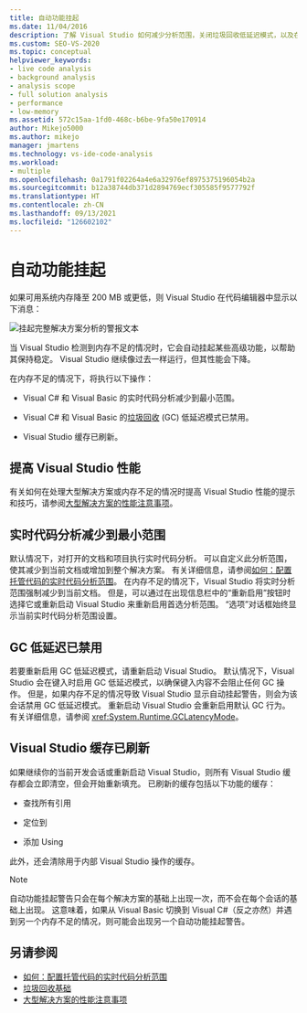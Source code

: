 ```yaml
---
title: 自动功能挂起
ms.date: 11/04/2016
description: 了解 Visual Studio 如何减少分析范围，关闭垃圾回收低延迟模式，以及在系统内存受到限制时刷新缓存。
ms.custom: SEO-VS-2020
ms.topic: conceptual
helpviewer_keywords:
- live code analysis
- background analysis
- analysis scope
- full solution analysis
- performance
- low-memory
ms.assetid: 572c15aa-1fd0-468c-b6be-9fa50e170914
author: Mikejo5000
ms.author: mikejo
manager: jmartens
ms.technology: vs-ide-code-analysis
ms.workload:
- multiple
ms.openlocfilehash: 0a1791f02264a4e6a32976ef8975375196054b2a
ms.sourcegitcommit: b12a38744db371d2894769ecf305585f9577792f
ms.translationtype: HT
ms.contentlocale: zh-CN
ms.lasthandoff: 09/13/2021
ms.locfileid: "126602102"
---
```

# <a name="automatic-feature-suspension"></a>自动功能挂起

如果可用系统内存降至 200 MB 或更低，则 Visual Studio 在代码编辑器中显示以下消息：

![挂起完整解决方案分析的警报文本](../code-quality/media/fsa_alert.png)

当 Visual Studio 检测到内存不足的情况时，它会自动挂起某些高级功能，以帮助其保持稳定。 Visual Studio 继续像过去一样运行，但其性能会下降。

在内存不足的情况下，将执行以下操作：

- Visual C# 和 Visual Basic 的实时代码分析减少到最小范围。

- Visual C# 和 Visual Basic 的[垃圾回收](/dotnet/standard/garbage-collection/index) (GC) 低延迟模式已禁用。

- Visual Studio 缓存已刷新。

## <a name="improve-visual-studio-performance"></a>提高 Visual Studio 性能

有关如何在处理大型解决方案或内存不足的情况时提高 Visual Studio 性能的提示和技巧，请参阅[大型解决方案的性能注意事项](https://github.com/dotnet/roslyn/blob/master/docs/wiki/Performance-considerations-for-large-solutions.md)。

## <a name="live-code-analysis-is-reduced-to-minimal-scope"></a>实时代码分析减少到最小范围

默认情况下，对打开的文档和项目执行实时代码分析。 可以自定义此分析范围，使其减少到当前文档或增加到整个解决方案。 有关详细信息，请参阅[如何：配置托管代码的实时代码分析范围](./configure-live-code-analysis-scope-managed-code.md)。 在内存不足的情况下，Visual Studio 将实时分析范围强制减少到当前文档。 但是，可以通过在出现信息栏中的“重新启用”按钮时选择它或重新启动 Visual Studio 来重新启用首选分析范围。 “选项”对话框始终显示当前实时代码分析范围设置。

## <a name="gc-low-latency-disabled"></a>GC 低延迟已禁用

若要重新启用 GC 低延迟模式，请重新启动 Visual Studio。 默认情况下，Visual Studio 会在键入时启用 GC 低延迟模式，以确保键入内容不会阻止任何 GC 操作。 但是，如果内存不足的情况导致 Visual Studio 显示自动挂起警告，则会为该会话禁用 GC 低延迟模式。 重新启动 Visual Studio 会重新启用默认 GC 行为。 有关详细信息，请参阅 <xref:System.Runtime.GCLatencyMode>。

## <a name="visual-studio-caches-flushed"></a>Visual Studio 缓存已刷新

如果继续你的当前开发会话或重新启动 Visual Studio，则所有 Visual Studio 缓存都会立即清空，但会开始重新填充。 已刷新的缓存包括以下功能的缓存：

- 查找所有引用

- 定位到

- 添加 Using

此外，还会清除用于内部 Visual Studio 操作的缓存。

> [!NOTE]
> 自动功能挂起警告只会在每个解决方案的基础上出现一次，而不会在每个会话的基础上出现。 这意味着，如果从 Visual Basic 切换到 Visual C#（反之亦然）并遇到另一个内存不足的情况，则可能会出现另一个自动功能挂起警告。

## <a name="see-also"></a>另请参阅

- [如何：配置托管代码的实时代码分析范围](./configure-live-code-analysis-scope-managed-code.md)
- [垃圾回收基础](/dotnet/standard/garbage-collection/fundamentals)
- [大型解决方案的性能注意事项](https://github.com/dotnet/roslyn/blob/master/docs/wiki/Performance-considerations-for-large-solutions.md)
